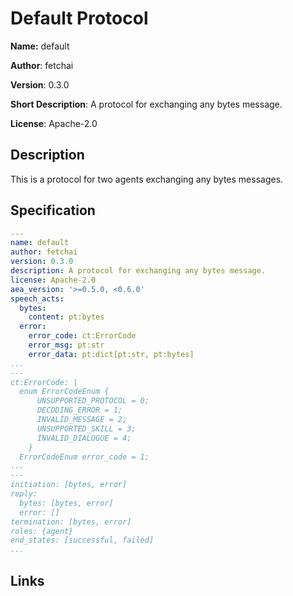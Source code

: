 # Default Protocol

**Name:** default

**Author**: fetchai

**Version**: 0.3.0

**Short Description**: A protocol for exchanging any bytes message.

**License**: Apache-2.0

## Description

This is a protocol for two agents exchanging any bytes messages.

## Specification

```yaml
---
name: default
author: fetchai
version: 0.3.0
description: A protocol for exchanging any bytes message.
license: Apache-2.0
aea_version: '>=0.5.0, <0.6.0'
speech_acts:
  bytes:
    content: pt:bytes
  error:
    error_code: ct:ErrorCode
    error_msg: pt:str
    error_data: pt:dict[pt:str, pt:bytes]
...
---
ct:ErrorCode: |
  enum ErrorCodeEnum {
      UNSUPPORTED_PROTOCOL = 0;
      DECODING_ERROR = 1;
      INVALID_MESSAGE = 2;
      UNSUPPORTED_SKILL = 3;
      INVALID_DIALOGUE = 4;
    }
  ErrorCodeEnum error_code = 1;
...
---
initiation: [bytes, error]
reply:
  bytes: [bytes, error]
  error: []
termination: [bytes, error]
roles: {agent}
end_states: [successful, failed]
...
```

## Links
